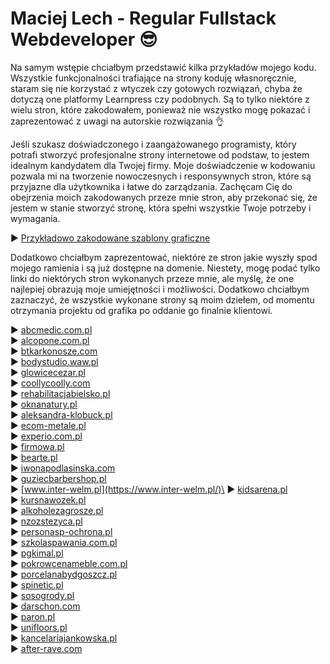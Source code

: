 # Maciej Lech - Regular Fullstack Webdeveloper 😎
 
Na samym wstępie chciałbym przedstawić kilka przykładów mojego kodu. Wszystkie funkcjonalności trafiające na strony koduję własnoręcznie, staram się nie korzystać z wtyczek czy gotowych rozwiązań, chyba że dotyczą one platformy Learnpress czy podobnych. Są to tylko niektóre z wielu stron, które zakodowałem, ponieważ nie wszystko mogę pokazać i zaprezentować z uwagi na autorskie rozwiązania 👌

Jeśli szukasz doświadczonego i zaangażowanego programisty, który potrafi stworzyć profesjonalne strony internetowe od podstaw, to jestem idealnym kandydatem dla Twojej firmy. Moje doświadczenie w kodowaniu pozwala mi na tworzenie nowoczesnych i responsywnych stron, które są przyjazne dla użytkownika i łatwe do zarządzania. Zachęcam Cię do obejrzenia moich zakodowanych przeze mnie stron, aby przekonać się, że jestem w stanie stworzyć stronę, która spełni wszystkie Twoje potrzeby i wymagania.

▶ [Przykładowo zakodowane szablony graficzne](https://imgur.com/a/1rqoS7Q)

Dodatkowo chciałbym zaprezentować, niektóre ze stron jakie wyszły spod mojego ramienia i są już dostępne na domenie. Niestety, mogę podać tylko linki do niektórych stron wykonanych przeze mnie, ale myślę, że one najlepiej obrazują moje umiejętności i możliwości. Dodatkowo chciałbym zaznaczyć, że wszystkie wykonane strony są moim dziełem, od momentu otrzymania projektu od grafika po oddanie go finalnie klientowi.

▶ [abcmedic.com.pl](https://abcmedic.com.pl/)\
▶ [alcopone.com.pl](https://alcopone.com.pl/)\
▶ [btkarkonosze.com](https://btkarkonosze.com/)\
▶ [bodystudio.waw.pl](https://bodystudio.waw.pl/)\
▶ [glowicecezar.pl](https://glowicecezar.pl/)\
▶ [coollycoolly.com](https://coollycoolly.com/)\
▶ [rehabilitacjabielsko.pl](https://rehabilitacjabielsko.pl/)\
▶ [oknanatury.pl](https://oknanatury.pl/)\
▶ [aleksandra-klobuck.pl](https://aleksandra-klobuck.pl/)\
▶ [ecom-metale.pl](http://ecom-metale.pl/)\
▶ [experio.com.pl](https://experio.com.pl/)\
▶ [firmowa.pl](https://firmowa.pl/)\
▶ [bearte.pl](https://bearte.pl/)\
▶ [iwonapodlasinska.com](https://iwonapodlasinska.com/)\
▶ [guziecbarbershop.pl](https://guziecbarbershop.pl/)\
▶ [www.inter-welm.pl](https://www.inter-welm.pl/)\
▶ [kidsarena.pl](https://kidsarena.pl/)\
▶ [kursnawozek.pl](https://kursnawozek.pl/)\
▶ [alkoholezagrosze.pl](https://alkoholezagrosze.pl/)\
▶ [nzozstezyca.pl](http://nzozstezyca.pl/)\
▶ [personasp-ochrona.pl](https://personasp-ochrona.pl/)\
▶ [szkolaspawania.com.pl](https://szkolaspawania.com.pl/)\
▶ [pgkimal.pl](https://pgkimal.pl/)\
▶ [pokrowcenameble.com.pl](http://pokrowcenameble.com.pl/)\
▶ [porcelanabydgoszcz.pl](https://porcelanabydgoszcz.pl/)\
▶ [spinetic.pl](https://spinetic.pl/)\
▶ [sosogrody.pl](https://sosogrody.pl/)\
▶ [darschon.com](https://darschon.com/)\
▶ [paron.pl](http://paron.pl/)\
▶ [unifloors.pl](https://unifloors.pl/)\
▶ [kancelariajankowska.pl](https://kancelariajankowska.pl/)\
▶ [after-rave.com](https://after-rave.com/)